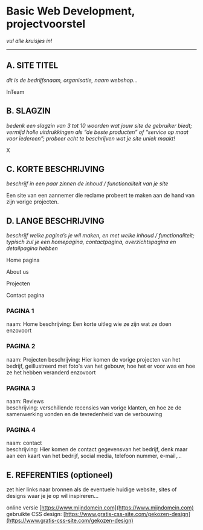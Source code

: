 # Basic Web Development, projectvoorstel

_vul alle kruisjes in!_

---

## A. SITE TITEL
_dit is de bedrijfsnaam, organisatie, naam webshop..._

InTeam

## B. SLAGZIN
_bedenk een slagzin van 3 tot 10 woorden wat jouw site de gebruiker biedt; vermijd holle uitdrukkingen als “de beste producten” of “service op maat voor iedereen”; probeer echt te beschrijven wat je site uniek maakt!_

X

## C. KORTE BESCHRIJVING 
_beschrijf in een paar zinnen de inhoud / functionaliteit van je site_

Een site van een aannemer die reclame probeert te maken aan de hand van zijn vorige projecten.

## D. LANGE BESCHRIJVING 
_beschrijf welke pagina’s je wil maken, en met welke inhoud / functionaliteit; typisch zul je een homepagina, contactpagina, overzichtspagina en detailpagina hebben_

Home pagina


About us


Projecten 


Contact pagina









### PAGINA 1 
naam: Home 
beschrijving: Een korte uitleg wie ze zijn wat ze doen enzovoort

### PAGINA 2
naam: Projecten 
beschrijving: Hier komen de vorige projecten van het bedrijf, geillustreerd met foto's van het gebouw, hoe het er voor was en hoe ze het hebben veranderd enzovoort



### PAGINA 3
naam: Reviews  
beschrijving: verschillende recensies van vorige klanten, en hoe ze de samenwerking vonden en de tevredenheid van de verbouwing



### PAGINA 4
naam: contact  
beschrijving: Hier komen de contact gegevensvan het bedrijf, denk maar aan een kaart van het bedrijf, social media, telefoon nummer, e-mail,...

## E. REFERENTIES (optioneel) 
zet hier links naar bronnen als de eventuele huidige website, sites of designs waar je je op wil inspireren... 

online versie [https://www.mijndomein.com](https://www.mijndomein.com)  
gebruikte CSS design: [https://www.gratis-css-site.com/gekozen-design](https://www.gratis-css-site.com/gekozen-design) 
